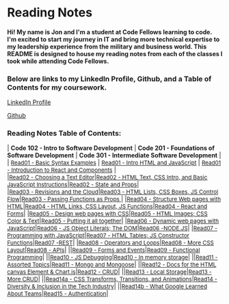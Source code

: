 # Reading Notes

#### Hi! My name is Jon and I'm a student at Code Fellows learning to code.  I'm excited to start my journey in IT and bring more technical expertise to my leadership experience from the military and business world. This README is designed to house my reading notes from each of the classes I took while attending Code Fellows.

### Below are links to my LinkedIn Profile, Github, and a Table of Contents for my coursework. 

[LinkedIn Profile](https://www.linkedin.com/in/jon-gitter-a0123485/)

[Github](https://github.com/jon-gitter) 



### Reading Notes Table of Contents:

| **Code 102 - Intro to Software Development** | **Code 201 - Foundations of Software Development** | **Code 301 - Intermediate Software Development** |
| [<font size ="2">Read01 - Basic Syntax Examples</font>](/Code102/Read01.md) | [<font size ="2">Read01 - Intro HTML and JavaScript</font>](/Code201/class-01.md) | [<font size ="2">Read01 - Introduction to React and Components</font>](/Code301/class-01.md) |            
|[<font size ="2">Read02 - Choosing a Text Editor</font>](/Code102/Read02.md)|[<font size ="2">Read02 - HTML Text, CSS Intro, and Basic JavaScript Instructions</font>](/Code201/class-02.md)|[<font size ="2">Read02 - State and Props</font>](/Code301/class-02.md)|           
|[<font size ="2">Read03 - Revisions and the Cloud</font>](/Code102/Read03.md)|[<font size ="2">Read03 - HTML Lists, CSS Boxes, JS Control Flow</font>](/Code201/class-03.md)|[<font size ="2">Read03 - Passing Functions as Props </font>](/Code301/class-03.md)|
|[<font size ="2">Read04 - Structure Web pages with HTML</font>](/Code102/Read04.md)|[<font size ="2">Read04 - HTML Links, CSS Layout, JS Functions</font>](/Code201/class-04.md)|[<font size ="2">Read04 - React and Forms</font>](/Code301/class-04.md)|
|[<font size ="2">Read05 - Design web pages with CSS</font>](/Code102/Read05.md)|[<font size ="2">Read05 - HTML Images; CSS Color & Text</font>](/Code201/class-05.md)|[<font size ="2">Read05 - Putting it all together</font>](/Code301/class-05.md)|
|[<font size ="2">Read06 - Dynamic web pages with JavaScript</font>](/Code102/Read06.md)|[<font size ="2">Read06 - JS Object Literals; The DOM</font>](/Code201/class-06.md)|[<font size ="2">Read06 -NODE.JS</font>](/Code301/class-06.md)|
|[<font size ="2">Read07 - Programming with JavaScript</font>](/Code102/Read07.md)|[<font size ="2">Read07 - HTML Tables; JS Constructor Functions</font>](/Code201/class-07.md)|[<font size ="2">Read07 -REST</font>](/Code301/class-07.md)|
|[<font size ="2">Read08 - Operators and Loops</font>](/Code102/Read08.md)|[<font size ="2">Read08 - More CSS Layout</font>](/Code201/class-08.md)|[<font size ="2">Read08 - APIs</font>](/Code301/class-08.md)|
||[<font size ="2">Read09 - Forms and Events</font>](/Code201/class-09.md)|[<font size ="2">Read09 - Functional Programming</font>](/Code301/class-09.md)|
||[<font size ="2">Read10 - JS Debugging</font>](/Code201/class-10.md)|[<font size ="2">Read10 - In memory storage</font>](/Code301/class-10.md)|
||[<font size ="2">Read11 - Assorted Topics</font>](/Code201/class-11.md)|[<font size ="2">Read11 - Mongo and Mongoose</font>](/Code301/class-11.md)|
||[<font size ="2">Read12 - Docs for the HTML canvas Element & Chart.js</font>](/Code201/class-12.md)|[<font size ="2">Read12 - CRUD</font>](/Code301/class-12.md)|
||[<font size ="2">Read13 - Local Storage</font>](/Code201/class-13.md)|[<font size ="2">Read13 - More CRUD</font>](/Code301/class-13.md)|
||[<font size ="2">Read14a - CSS Transforms, Transitions, and Animations</font>](/Code201/class-14a.md)|[<font size ="2">Read14 - Diversity & Inclusion in the Tech Industry</font>](/Code301/class-14.md)|
||[<font size ="2">Read14b - What Google Learned About Teams</font>](/Code201/class-14b.md)|[<font size ="2">Read15 - Authentication</font>](/Code301/class-15.md)|



<!-- ## Table of Contents Code 102 Labs:
+ [Lab01b - Growth Mindset](https://jon-gitter.github.io/reading-notes/Code102/Lab01b.md)
+ [Lab03 - Revisions and the Cloud](https://jon-gitter.github.io/reading-notes/Code102/Lab03.md)
+ [Lab04 - Structure Web Page with HTML](https://jon-gitter.github.io/reading-notes/Code102/homepage.html)
+ [Lab05 - Design web pages with CSS](https://jon-gitter.github.io/reading-notes/Code102/jonhobby2.html)


## Table of Contents Code 201 Labs:
+ [Lab01b - Getting Up and Running!](https://jon-gitter.github.io/reading-notes/Code201/Lab01b.html) -->






